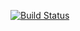 [![Build Status](https://dev.azure.com/nathanvoglsam420/Aleph/_apis/build/status%2Faleph-ci?branchName=master)](https://dev.azure.com/nathanvoglsam420/Aleph/_build/latest?definitionId=7&branchName=master)
